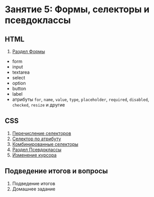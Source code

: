 # Занятие 5: Формы, селекторы и псевдоклассы

## HTML

1. [Раздел Формы](https://doka.guide/html/#formy)
  - form
  - input
  - textarea
  - select
  - option
  - button
  - label
  - атрибуты `for`, `name`, `value`, `type`, `placeholder`, `required`, `disabled`, `checked`, `resize` и другие

## CSS

1. [Перечисление селекторов](https://doka.guide/css/selector-list)
2. [Селектор по атрибуту](https://doka.guide/css/attribute-selector)
3. [Комбинированные селекторы](https://doka.guide/css/combined-selectors)
4. [Раздел Псевдоклассы](https://doka.guide/css/#psevdoklassy)
5. [Изменение курсора](https://doka.guide/css/cursor)


## Подведение итогов и вопросы

1. Подведение итогов
2. Домашнее задание